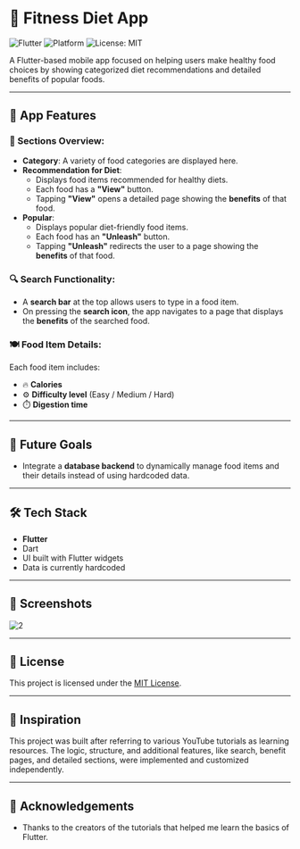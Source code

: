 
# 🥗 Fitness Diet App

![Flutter](https://img.shields.io/badge/Flutter-3.29.0-blue?logo=flutter)
![Platform](https://img.shields.io/badge/Platform-Android%20%7C%20iOS-blue)
![License: MIT](https://img.shields.io/badge/License-MIT-yellow.svg)

A Flutter-based mobile app focused on helping users make healthy food choices by showing categorized diet recommendations and detailed benefits of popular foods.

---

## 📱 App Features

### 🧩 Sections Overview:

- **Category**: A variety of food categories are displayed here.
- **Recommendation for Diet**:
  - Displays food items recommended for healthy diets.
  - Each food has a **"View"** button.
  - Tapping **"View"** opens a detailed page showing the **benefits** of that food.
- **Popular**:
  - Displays popular diet-friendly food items.
  - Each food has an **"Unleash"** button.
  - Tapping **"Unleash"** redirects the user to a page showing the **benefits** of that food.

### 🔍 Search Functionality:

- A **search bar** at the top allows users to type in a food item.
- On pressing the **search icon**, the app navigates to a page that displays the **benefits** of the searched food.

### 🍽️ Food Item Details:

Each food item includes:

- 🔥 **Calories**
- ⚙️ **Difficulty level** (Easy / Medium / Hard)
- ⏱️ **Digestion time**

---

## 🚀 Future Goals

- Integrate a **database backend** to dynamically manage food items and their details instead of using hardcoded data.

---

## 🛠️ Tech Stack

- **Flutter**
- Dart
- UI built with Flutter widgets
- Data is currently hardcoded

---

## 📸 Screenshots

<p></p>

![2](https://github.com/user-attachments/assets/afc30462-d244-490a-a2bc-d7f7c04318ee)

---

## 📝 License

This project is licensed under the [MIT License](LICENSE).

---

## 🧠 Inspiration

This project was built after referring to various YouTube tutorials as learning resources. The logic, structure, and additional features, like search, benefit pages, and detailed sections, were implemented and customized independently.

---

## 🙌 Acknowledgements

- Thanks to the creators of the tutorials that helped me learn the basics of Flutter.
